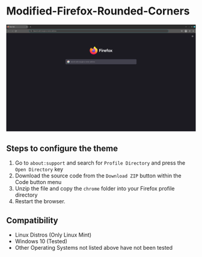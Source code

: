 # Modified-Firefox-Rounded-Corners

![image](https://github.com/burnedpopcorn/Modified-Firefox-Rounded-Theme/blob/main/Round%20Firefox.png)

## Steps to configure the theme
<ol>
   <li>Go to <code>about:support</code> and search for <code>Profile Directory</code> and press the <code>Open Directory</code> key</li>
   <li>Download the source code from the <code>Download ZIP</code> button within the Code button menu</li>
   <li>Unzip the file and copy the <code>chrome</code> folder into your Firefox profile directory</li>
   <li>Restart the browser.</li>
</ol>

## Compatibility

<ul>
<li>Linux Distros (Only Linux Mint)</li>
<li>Windows 10 (Tested)</li>
<li>Other Operating Systems not listed above have not been tested</li>
</ul>

